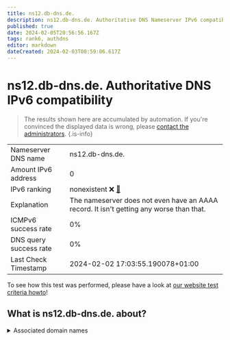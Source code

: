 ```yaml
---
title: ns12.db-dns.de.
description: ns12.db-dns.de. Authoritative DNS Nameserver IPv6 compatibility
published: true
date: 2024-02-05T20:56:56.167Z
tags: rank6, authdns
editor: markdown
dateCreated: 2024-02-03T00:59:06.617Z
---
```


# ns12.db-dns.de. Authoritative DNS IPv6 compatibility

> The results shown here are accumulated by automation. If you're convinced the displayed data is wrong, please [contact the administrators](/howto/chat). 
{.is-info}




|   |   |
| - | - |
| Nameserver DNS name | ns12.db-dns.de.
| Amount IPv6 address | 0
| IPv6 ranking | nonexistent :x: [🔗](/howto/ranking) |
| Explanation | The nameserver does not even have an AAAA record. It isn't getting any worse than that. |
| ICMPv6 success rate | 0%|
| DNS query success rate | 0% |
| Last Check Timestamp | 2024-02-02 17:03:55.190078+01:00 |

To see how this test was performed, please have a look at [our website test criteria howto](/howto/testcriteria/authdns)!


## What is ns12.db-dns.de. about?






<details>
<summary>Associated domain names</summary>

deutschebank.de

www.deutsche-bank.de

</details>
